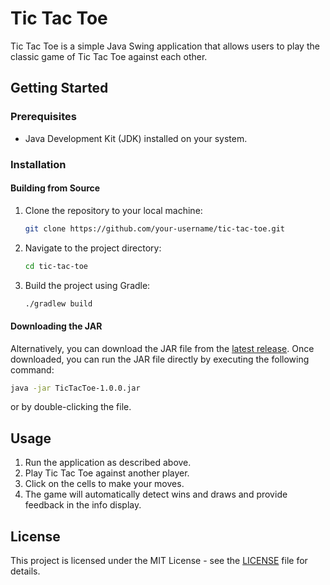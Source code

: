 # Tic Tac Toe

Tic Tac Toe is a simple Java Swing application that allows users to play the 
classic game of Tic Tac Toe against each other.

## Getting Started

### Prerequisites

- Java Development Kit (JDK) installed on your system.

### Installation

#### Building from Source

1. Clone the repository to your local machine:

    ```bash
    git clone https://github.com/your-username/tic-tac-toe.git
    ```

2. Navigate to the project directory:

    ```bash
    cd tic-tac-toe
    ```

3. Build the project using Gradle:

    ```bash
    ./gradlew build
    ```

#### Downloading the JAR

Alternatively, you can download the JAR file from the [latest release](https://github.com/your-username/tic-tac-toe/releases/latest). 
Once downloaded, you can run the JAR file directly by executing the following command:

```bash
java -jar TicTacToe-1.0.0.jar
```

or by double-clicking the file.

## Usage

1. Run the application as described above.
2. Play Tic Tac Toe against another player.
3. Click on the cells to make your moves.
4. The game will automatically detect wins and draws and provide feedback in the info display.

## License

This project is licensed under the MIT License - see the [LICENSE](LICENSE) file for details.
